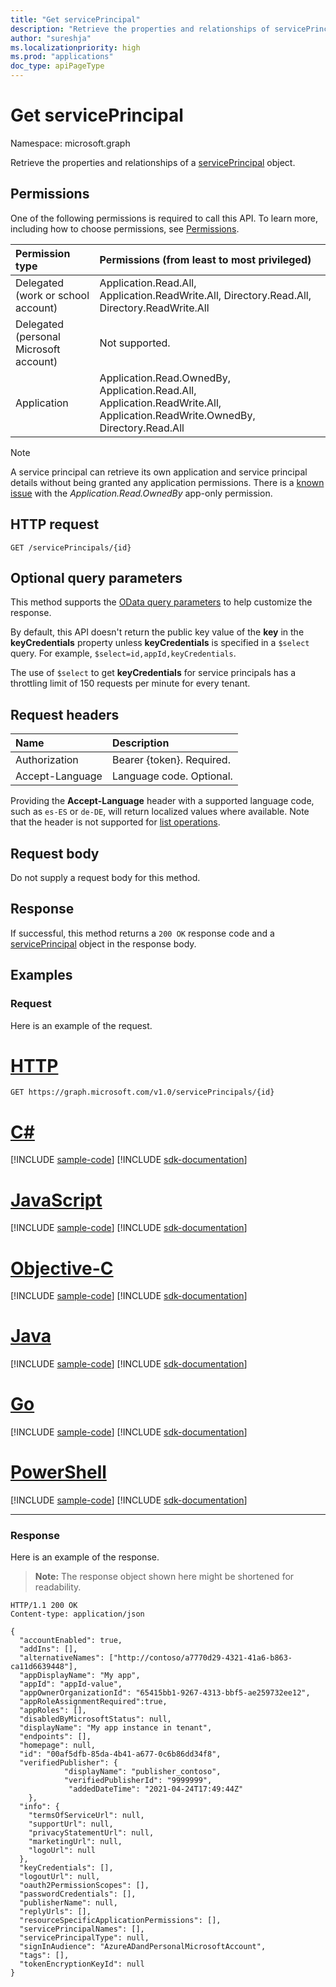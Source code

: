 ```yaml
---
title: "Get servicePrincipal"
description: "Retrieve the properties and relationships of servicePrincipal object."
author: "sureshja"
ms.localizationpriority: high
ms.prod: "applications"
doc_type: apiPageType
---
```


# Get servicePrincipal

Namespace: microsoft.graph

Retrieve the properties and relationships of a [servicePrincipal](../resources/serviceprincipal.md) object.

## Permissions
One of the following permissions is required to call this API. To learn more, including how to choose permissions, see [Permissions](/graph/permissions-reference).

|Permission type      | Permissions (from least to most privileged)              |
|:--------------------|:---------------------------------------------------------|
|Delegated (work or school account) | Application.Read.All, Application.ReadWrite.All, Directory.Read.All, Directory.ReadWrite.All    |
|Delegated (personal Microsoft account) | Not supported.    |
|Application | Application.Read.OwnedBy, Application.Read.All, Application.ReadWrite.All, Application.ReadWrite.OwnedBy, Directory.Read.All |

> [!NOTE]
> A service principal can retrieve its own application and service principal details without being granted any application permissions.
> There is a [known issue](../../../concepts/known-issues.md#applicationreadwriteownedby-permission-allows-an-app-to-read-apps-it-doesnt-own) with the *Application.Read.OwnedBy* app-only permission.


## HTTP request
<!-- { "blockType": "ignored" } -->
```http
GET /servicePrincipals/{id}
```

## Optional query parameters
This method supports the [OData query parameters](/graph/query-parameters) to help customize the response.

By default, this API doesn't return the public key value of the **key** in the **keyCredentials** property unless **keyCredentials** is specified in a `$select` query.
For example, `$select=id,appId,keyCredentials`.

The use of `$select` to get **keyCredentials** for service principals has a throttling limit of 150 requests per minute for every tenant.

## Request headers
| Name           | Description                |
|:---------------|:---------------------------|
| Authorization  | Bearer {token}. Required.  |
| Accept-Language| Language code. Optional.   |

Providing the **Accept-Language** header with a supported language code, such as `es-ES` or `de-DE`, will return localized values where available. Note that the header is not supported for [list operations](serviceprincipal-list.md).

## Request body
Do not supply a request body for this method.

## Response
If successful, this method returns a `200 OK` response code and a [servicePrincipal](../resources/serviceprincipal.md) object in the response body.

## Examples
### Request
Here is an example of the request.


# [HTTP](#tab/http)
<!-- {
  "blockType": "request",
  "name": "get_serviceprincipal"
}-->

```msgraph-interactive
GET https://graph.microsoft.com/v1.0/servicePrincipals/{id}
```
# [C#](#tab/csharp)
[!INCLUDE [sample-code](../includes/snippets/csharp/get-serviceprincipal-csharp-snippets.md)]
[!INCLUDE [sdk-documentation](../includes/snippets/snippets-sdk-documentation-link.md)]

# [JavaScript](#tab/javascript)
[!INCLUDE [sample-code](../includes/snippets/javascript/get-serviceprincipal-javascript-snippets.md)]
[!INCLUDE [sdk-documentation](../includes/snippets/snippets-sdk-documentation-link.md)]

# [Objective-C](#tab/objc)
[!INCLUDE [sample-code](../includes/snippets/objc/get-serviceprincipal-objc-snippets.md)]
[!INCLUDE [sdk-documentation](../includes/snippets/snippets-sdk-documentation-link.md)]

# [Java](#tab/java)
[!INCLUDE [sample-code](../includes/snippets/java/get-serviceprincipal-java-snippets.md)]
[!INCLUDE [sdk-documentation](../includes/snippets/snippets-sdk-documentation-link.md)]

# [Go](#tab/go)
[!INCLUDE [sample-code](../includes/snippets/go/get-serviceprincipal-go-snippets.md)]
[!INCLUDE [sdk-documentation](../includes/snippets/snippets-sdk-documentation-link.md)]

# [PowerShell](#tab/powershell)
[!INCLUDE [sample-code](../includes/snippets/powershell/get-serviceprincipal-powershell-snippets.md)]
[!INCLUDE [sdk-documentation](../includes/snippets/snippets-sdk-documentation-link.md)]

---


### Response
Here is an example of the response. 

>**Note:** The response object shown here might be shortened for readability.

<!-- {
  "blockType": "response",
  "truncated": true,
  "@odata.type": "microsoft.graph.servicePrincipal"
} -->

```http
HTTP/1.1 200 OK
Content-type: application/json

{
  "accountEnabled": true,
  "addIns": [],
  "alternativeNames": ["http://contoso/a7770d29-4321-41a6-b863-ca11d6639448"],
  "appDisplayName": "My app",
  "appId": "appId-value",
  "appOwnerOrganizationId": "65415bb1-9267-4313-bbf5-ae259732ee12",
  "appRoleAssignmentRequired":true,
  "appRoles": [],
  "disabledByMicrosoftStatus": null,
  "displayName": "My app instance in tenant",
  "endpoints": [],
  "homepage": null,
  "id": "00af5dfb-85da-4b41-a677-0c6b86dd34f8",
  "verifiedPublisher": {
            "displayName": "publisher_contoso",
            "verifiedPublisherId": "9999999",
             "addedDateTime": "2021-04-24T17:49:44Z"
    },
  "info": {
    "termsOfServiceUrl": null,
    "supportUrl": null,
    "privacyStatementUrl": null,
    "marketingUrl": null,
    "logoUrl": null
  },
  "keyCredentials": [],
  "logoutUrl": null,
  "oauth2PermissionScopes": [],
  "passwordCredentials": [],
  "publisherName": null,
  "replyUrls": [],
  "resourceSpecificApplicationPermissions": [],
  "servicePrincipalNames": [],
  "servicePrincipalType": null,
  "signInAudience": "AzureADandPersonalMicrosoftAccount",
  "tags": [],
  "tokenEncryptionKeyId": null
}
```

<!-- uuid: 8fcb5dbc-d5aa-4681-8e31-b001d5168d79
2015-10-25 14:57:30 UTC -->
<!--
{
  "type": "#page.annotation",
  "description": "Get servicePrincipal",
  "keywords": "",
  "section": "documentation",
  "tocPath": "",
  "suppressions": [
  ]
}
-->
